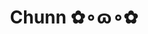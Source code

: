 ---
layout: album_gallery
resource: instagram
title: "Chunn ✿∘ɷ∘✿"
description: "Instagram albums of Chunn ✿∘ɷ∘✿</br>. Username: ngocxx.12"
active: gallery
images:
- image_path: /ngocxx.12/-1/20240302_184649_430896771_860674859193934_8031971809372682912_n.jpg
  gallery-folder: /gallery/ngocxx.12/-1/
  gallery-name: -1
  gallery-date: March 2025
- image_path: /ngocxx.12/0/20221023_194508_312509056_513344573975858_5125769539663549332_n.jpg
  gallery-folder: /gallery/ngocxx.12/0/
  gallery-name: 0
  gallery-date: March 2025
- image_path: /ngocxx.12/1/20240102_185747_416845622_18325489156128170_5050125715821153416_n.jpg
  gallery-folder: /gallery/ngocxx.12/1/
  gallery-name: 1
  gallery-date: March 2025
- image_path: /ngocxx.12/2/20240430_121917_440916939_741858874768411_3243074600749186438_n.jpg
  gallery-folder: /gallery/ngocxx.12/2/
  gallery-name: 2
  gallery-date: March 2025
- image_path: /ngocxx.12/satin/20240114_202803_419871410_18327172828128170_6858003643976902388_n.jpg
  gallery-folder: /gallery/ngocxx.12/satin/
  gallery-name: satin
  gallery-date: March 2025
- image_path: /ngocxx.12/somi/20241031_142757_465275287_1067041441558222_6825506856370757342_n.jpg
  gallery-folder: /gallery/ngocxx.12/somi/
  gallery-name: somi
  gallery-date: March 2025
---